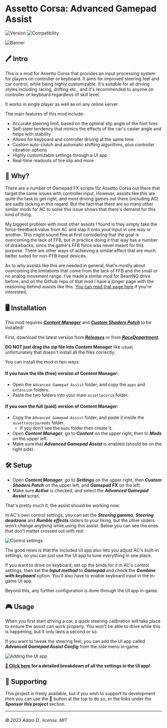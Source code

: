 # Assetto Corsa: Advanced Gamepad Assist

![Version](https://img.shields.io/badge/Version-1.5.1-blue.svg) ![Compatibility](https://img.shields.io/badge/CSP-0.2.0+-green.svg)

![Banner](https://i.imgur.com/AiZvIHx.png)

## 🖊️ Intro

This is a mod for Assetto Corsa that provides an input processing system for players on controller or keyboard. It aims for improved steering feel and car control, while being highly customizable. It's suitable for all driving styles including racing, drifting etc., and it's recommended to anyone on controller or keyboard regardless of skill level.

It works in single player as well as on any online server.

The main features of this mod include:

 - Accurate steering limit, based on the optimal slip angle of the font tires
 - Self-steer tendency that mimics the effects of the car's caster angle and helps with stability
 - Allows for keyboard and controller driving at the same time
 - Custom auto-clutch and automatic shifting algorithms, plus controller vibration options
 - Highly customizable settings through a UI app
 - Real-time readouts of tire slip and more

## 📖 Why?

There are a number of Gamepad FX scripts for Assetto Corsa out there that target the same issues with controller input. However, assists like this are quite the task to get right, and most driving games out there (including AC) are sadly lacking in this regard. But the fact that there are so many other similar mods for AC to solve this issue shows that there's demand for this kind of thing.

My biggest problem with most other assists I found is they simply take the force-feedback value from AC and slap it onto your input in one way or another. This might sound fine at first considering that the goal is overcoming the lack of FFB, but in practice doing it that way has a number of drawbacks, since the game's FFB force was never meant for this purpose. There are other ways of achieving a similar effect that are much better suited for non-FFB input devices.

As to why assists like this are needed in general, that's mostly about overcoming the limitations that come from the lack of FFB and the small or no analog movement range. I've made a similar mod for BeamNG.drive before, and on the Github repo of that mod I have a longer page with the reasoning behind assists like this. [You can read that page here](https://github.com/adam10603/BeamNG-Advanced-Steering/blob/release/Explanation.md) if you're interested.

## 🖥️ Installation

This mod requires [***Content Manager***](https://assettocorsa.club/content-manager.html) and [***Custom Shaders Patch***](https://acstuff.ru/patch/) to be installed!

First, download the latest version from [***Releases***](https://github.com/adam10603/AC-Advanced-Gamepad-Assist/releases) or from [***RaceDepartment***](https://www.racedepartment.com/downloads/advanced-gamepad-assist.62485/).

**DO NOT just drag the zip file into Content Manager** like usual, unfortunately that doesn't install all the files correctly.

You can install the mod in two ways:

#### If you have the lite (free) version of Content Manager:

 - Open the `Advanced Gamepad Assist` folder, and copy the `apps` and `extension` folders.
 - Paste the two folders into your main `assettocorsa` folder.

#### If you own the full (paid) version of Content Manager:

 - Copy the `Advanced Gamepad Assist` folder, and paste it inside the `assettocorsa/mods` folder.
   - If you don't see the `mods` folder then create it.
 - Open ***Content Manager***, go to ***Content*** on the upper right, then to ***Mods*** on the upper left.
 - Make sure that ***Advanced Gamepad Assist*** is enabled (should be on the right side).

## 🛠 Setup

 - Open ***Content Manager***, go to ***Settings*** on the upper right, then ***Custom Shaders Patch*** on the upper left, and ***Gamepad FX*** on the left.
 - Make sure ***Active*** is checked, and select the ***Advanced Gamepad Assist*** script.

That's pretty much it, the assist should be working now.

In AC's own control settings, you can set the ***Steering gamma***, ***Steering deadzone*** and ***Rumble effects*** sliders to your liking, but the other sliders won't change anything while using this assist. Below you can see the ones that don't matter crossed out with red:

![Control settings](https://i.imgur.com/rP0NoyC.png)

The good news is that the included UI app also lets you adjust AC's built-in settings, so you can just use the UI app to tune everything in one place.

If you want to drive on keyboard, set up the binds for it in AC's control settings, then set the ***Input method*** to ***Gamepad*** and check the ***Combine with keyboard*** option. You'll also have to enable keyboard input in the in-game UI app.

Beyond this, any further configuration is done through the UI app in-game.

## 🎮 Usage

When you first start driving a car, a quick steering calibration will take place to ensure the assist can work properly. You won't be able to drive while this is happening, but it only lasts a second or so.

If you want to tweak the steering feel, you can add the UI app called ***Advanced Gamepad Assist Config*** from the side menu in-game.

![Adding the UI app](https://i.imgur.com/Ffms6Rd.png)

**[📝 Click here](ConfigGuide.md) for a detailed breakdown of all the settings in the UI app!**

## 💖 Supporting

This project is freely available, but if you wish to support its development then you can use the 💟 button at the top to do so, or the links under the ***Sponsor this project*** section.

___

###### © 2023 Adam D., license: MIT
